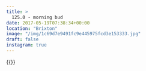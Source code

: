 ```yaml
---
title: >
  125.0 - morning bud
date: 2017-05-19T07:38:34+00:00
location: "Brixton"
image: "/img/1c69d7e9491fc9e445975fcd3e153333.jpg"
draft: false
instagram: true
---
```


{{<photo src="/img/1c69d7e9491fc9e445975fcd3e153333.jpg">}}
